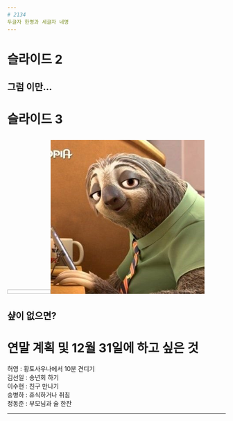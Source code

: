 ```yaml
---
# 2134
두글자 한명과 세글자 네명
---
```

# 슬라이드 2
그럼 이만...
---
# 슬라이드 3
<img width="100" height="10"></img>![Alt text](/zoo.jpg)
---
샾이 없으면?
---
# 연말 계획 및 12월 31일에 하고 싶은 것    

허영 : 황토사우나에서 10분 견디기      
김선일 : 송년회 하기     
이수현 : 친구 만나기     
송병하 : 휴식하거나 취침     
정동준 : 부모님과 술 한잔       

---

